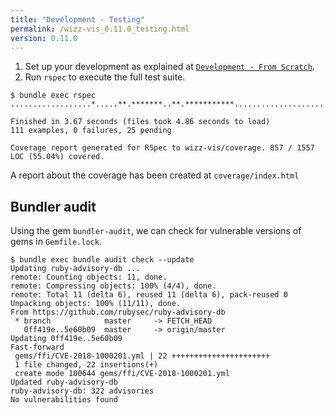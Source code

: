 ```yaml
---
title: "Development - Testing"
permalink: /wizz-vis_0.11.0_testing.html
version: 0.11.0
---
```


1. Set up your development as explained at [`Development - From Scratch`](/development/from-scratch).
2. Run `rspec` to execute the full test suite.

```
$ bundle exec rspec
..................*.....**.*******..**.***********........................*.......*............................

Finished in 3.67 seconds (files took 4.86 seconds to load)
111 examples, 0 failures, 25 pending

Coverage report generated for RSpec to wizz-vis/coverage. 857 / 1557 LOC (55.04%) covered.
```

A report about the coverage has been created at `coverage/index.html`

## Bundler audit

Using the gem `bundler-audit`, we can check for vulnerable versions of gems in `Gemfile.lock`.

```
$ bundle exec bundle audit check --update
Updating ruby-advisory-db ...
remote: Counting objects: 11, done.
remote: Compressing objects: 100% (4/4), done.
remote: Total 11 (delta 6), reused 11 (delta 6), pack-reused 0
Unpacking objects: 100% (11/11), done.
From https://github.com/rubysec/ruby-advisory-db
 * branch            master     -> FETCH_HEAD
   0ff419e..5e60b09  master     -> origin/master
Updating 0ff419e..5e60b09
Fast-forward
 gems/ffi/CVE-2018-1000201.yml | 22 ++++++++++++++++++++++
 1 file changed, 22 insertions(+)
 create mode 100644 gems/ffi/CVE-2018-1000201.yml
Updated ruby-advisory-db
ruby-advisory-db: 322 advisories
No vulnerabilities found
```
